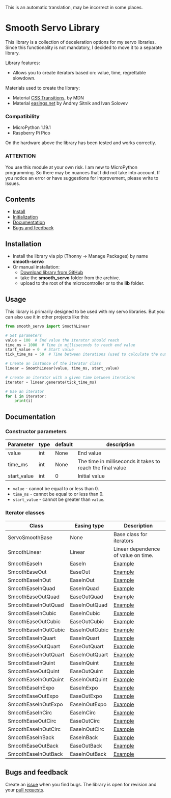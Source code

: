 This is an automatic translation, may be incorrect in some places.
# Smooth Servo Library
This library is a collection of deceleration options for my servo libraries.
Since this functionality is not mandatory, I decided to move it to a separate library.

Library features:
- Allows you to create iterators based on: value, time, regrettable slowdown.


Materials used to create the library:
- Material [CSS Transitions](https://developer.mozilla.org/en-US/docs/Web/CSS/transition-timing-function), by MDN
- Material [easings.net](https://easings.net/en) by Andrey Sitnik and Ivan Solovev

### Compatibility
- MicroPython 1.19.1
- Raspberry Pi Pico

On the hardware above the library has been tested and works correctly.

### ATTENTION
You use this module at your own risk.
I am new to MicroPython programming. So there may be nuances that I did not take into account.
If you notice an error or have suggestions for improvement, please write to Issues.

## Contents
- [Install](https://github.com/TTitanUA/servo_smooth#install)
- [Initialization](https://github.com/TTitanUA/servo_smooth#init)
- [Documentation](https://github.com/TTitanUA/servo_smooth#doc)
- [Bugs and feedback](https://github.com/TTitanUA/servo_smooth#feedback)

<a id="install"></a>
## Installation
- Install the library via pip (Thonny -> Manage Packages) by name **smooth-servo**
- Or manual installation:
   - [Download library from GitHub](https://github.com/TTitanUA/servo_smooth)
   - take the **smooth_servo** folder from the archive.
   - upload to the root of the microcontroller or to the **lib** folder.

<a id="init"></a>
## Usage
This library is primarily designed to be used with my servo libraries.
But you can also use it in other projects like this:

```python
from smooth_servo import SmoothLinear

# Set parameters
value = 100  # End value the iterator should reach
time_ms = 1000  # Time in milliseconds to reach end value
start_value = 0  # Start value
tick_time_ms = 50  # Time between iterations (used to calculate the number of steps)

# Create an instance of the iterator class
linear = SmoothLinear(value, time_ms, start_value)

# create an iterator with a given time between iterations
iterator = linear.generate(tick_time_ms)

# Use an iterator
for i in iterator:
    print(i)
```

<a id="doc"></a>
## Documentation
### Constructor parameters

| Parameter   | type | default | description                                                |
|-------------|------|---------|------------------------------------------------------------|
| value       | int  | None    | End value                                                  |
| time_ms     | int  | None    | The time in milliseconds it takes to reach the final value |
| start_value | int  | 0       | Initial value                                              |

- `value` - cannot be equal to or less than 0.
- `time_ms` - cannot be equal to or less than 0.
- `start_value` - cannot be greater than `value`.

### Iterator classes

| Class                | Easing type    | Description                                      |
|----------------------|----------------|--------------------------------------------------|
| ServoSmoothBase      | None           | Base class for iterators                         |
| SmoothLinear         | Linear         | Linear dependence of value on time.              |
| SmoothEaseIn         | EaseIn         | [Example](https://easings.net/en#easeInSine)     |
| SmoothEaseOut        | EaseOut        | [Example](https://easings.net/en#easeOutSine)    |
| SmoothEaseInOut      | EaseInOut      | [Example](https://easings.net/en#easeInOutSine)  |
| SmoothEaseInQuad     | EaseInQuad     | [Example](https://easings.net/en#easeInQuad)     |
| SmoothEaseOutQuad    | EaseOutQuad    | [Example](https://easings.net/en#easeOutQuad)    |
| SmoothEaseInOutQuad  | EaseInOutQuad  | [Example](https://easings.net/en#easeInOutQuad)  |
| SmoothEaseInCubic    | EaseInCubic    | [Example](https://easings.net/en#easeInCubic)    |
| SmoothEaseOutCubic   | EaseOutCubic   | [Example](https://easings.net/en#easeOutCubic)   |
| SmoothEaseInOutCubic | EaseInOutCubic | [Example](https://easings.net/en#easeInOutCubic) |
| SmoothEaseInQuart    | EaseInQuart    | [Example](https://easings.net/en#easeInQuart)    |
| SmoothEaseOutQuart   | EaseOutQuart   | [Example](https://easings.net/en#easeOutQuart)   |
| SmoothEaseInOutQuart | EaseInOutQuart | [Example](https://easings.net/en#easeInOutQuart) |
| SmoothEaseInQuint    | EaseInQuint    | [Example](https://easings.net/en#easeInQuint)    |
| SmoothEaseOutQuint   | EaseOutQuint   | [Example](https://easings.net/en#easeOutQuint)   |
| SmoothEaseInOutQuint | EaseInOutQuint | [Example](https://easings.net/en#easeInOutQuint) |
| SmoothEaseInExpo     | EaseInExpo     | [Example](https://easings.net/en#easeInExpo)     |
| SmoothEaseOutExpo    | EaseOutExpo    | [Example](https://easings.net/en#easeOutExpo)    |
| SmoothEaseInOutExpo  | EaseInOutExpo  | [Example](https://easings.net/en#easeInOutExpo)  |
| SmoothEaseInCirc     | EaseInCirc     | [Example](https://easings.net/en#easeInCirc)     |
| SmoothEaseOutCirc    | EaseOutCirc    | [Example](https://easings.net/en#easeOutCirc)    |
| SmoothEaseInOutCirc  | EaseInOutCirc  | [Example](https://easings.net/en#easeInOutCirc)  |
| SmoothEaseInBack     | EaseInBack     | [Example](https://easings.net/en#easeInBack)     |
| SmoothEaseOutBack    | EaseOutBack    | [Example](https://easings.net/en#easeOutBack)    |
| SmoothEaseInOutBack  | EaseInOutBack  | [Example](https://easings.net/en#easeInOutBack)  |

<a id="feedback"></a>
## Bugs and feedback
Create an [issue](https://github.com/TTitanUA/servo_smooth/issues) when you find bugs.
The library is open for revision and your [pull requests](https://github.com/TTitanUA/servo_smooth/pulls).
